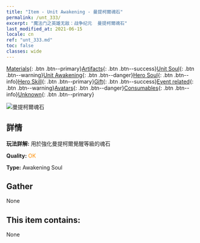 ```yaml
---
title: "Item - Unit Awakening - 曼提柯爾魂石"
permalink: /unt_333/
excerpt: "魔法门之英雄无敌：战争纪元  曼提柯爾魂石"
last_modified_at: 2021-06-15
locale: cn
ref: "unt_333.md"
toc: false
classes: wide
---
```

 [Materials](/ItemsCN/){: .btn .btn--primary}[Artifacts](/ItemsCN/Artifacts/){: .btn .btn--success}[Unit Soul](/ItemsCN/UnitSoul/){: .btn .btn--warning}[Unit Awakening](/ItemsCN/UnitAwakening/){: .btn .btn--danger}[Hero Soul](/ItemsCN/HeroSoul/){: .btn .btn--info}[Hero Skill](/ItemsCN/HeroSkill/){: .btn .btn--primary}[Gift](/ItemsCN/Gift/){: .btn .btn--success}[Event related](/ItemsCN/Events/){: .btn .btn--warning}[Avatars](/ItemsCN/Avatars/){: .btn .btn--danger}[Consumables](/ItemsCN/Consumables/){: .btn .btn--info}[Unknown](/ItemsCN/Unknown/){: .btn .btn--primary}

 ![曼提柯爾魂石](/images/u/tia_shixie.jpg)

## 詳情
 **玩法詳解:** 用於強化曼提柯爾覺醒等級的魂石

 **Quality:** <span style="color: #FF8C00">OK</span>

 **Type:** Awakening Soul

## Gather

  None

## This item contains:

  None

